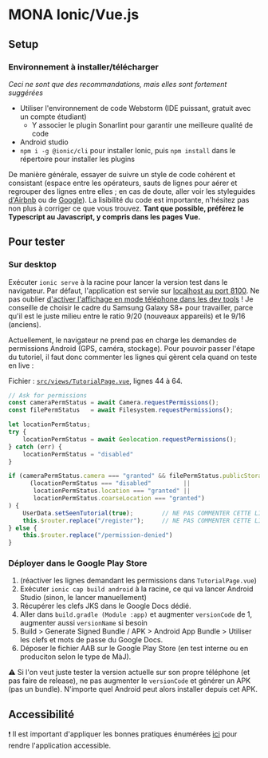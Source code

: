 # MONA Ionic/Vue.js
## Setup
### Environnement à installer/télécharger
*Ceci ne sont que des recommandations, mais elles sont fortement suggérées*
* Utiliser l'environnement de code Webstorm (IDE puissant, gratuit avec un compte étudiant)
  * Y associer le plugin Sonarlint pour garantir une meilleure qualité de code
* Android studio
* `npm i -g @ionic/cli` pour installer Ionic, puis `npm install` dans le répertoire pour installer les plugins

De manière générale, essayer de suivre un style de code cohérent et consistant (espace entre les opérateurs, sauts de
lignes pour aérer et regrouper des lignes entre elles ; en cas de doute, aller voir les styleguides
[d'Airbnb](https://github.com/airbnb/javascript) ou de [Google](https://github.com/google/styleguide)). La lisibilité du code est importante, n'hésitez pas non plus à corriger ce que vous trouvez.
**Tant que possible, préférez le Typescript au Javascript, y compris dans les pages Vue.**


## Pour tester
### Sur desktop
Exécuter `ionic serve` à la racine pour lancer la version test dans le navigateur. Par défaut, l'application est servie
sur [localhost au port 8100](http://localhost:8100/). Ne pas oublier [d'activer l'affichage en mode téléphone dans les dev
tools](https://developer.chrome.com/docs/devtools/device-mode/) ! Je conseille de choisir le cadre du Samsung Galaxy S8+
pour travailler, parce qu'il est le juste milieu entre le ratio 9/20 (nouveaux appareils) et le 9/16 (anciens).

Actuellement, le navigateur ne prend pas en charge les demandes de permissions Android (GPS, caméra, stockage). Pour
pouvoir passer l'étape du tutoriel, il faut donc commenter les lignes qui gèrent cela quand on teste en live :

Fichier : [`src/views/TutorialPage.vue`](blob/main/src/views/TutorialPage.vue), lignes 44 à 64. 
```ts
// Ask for permissions
const cameraPermStatus = await Camera.requestPermissions();
const filePermStatus   = await Filesystem.requestPermissions();

let locationPermStatus;
try {
    locationPermStatus = await Geolocation.requestPermissions();
} catch (err) {
    locationPermStatus = "disabled"
}

if (cameraPermStatus.camera === "granted" && filePermStatus.publicStorage === "granted" &&
      (locationPermStatus === "disabled"         ||
       locationPermStatus.location === "granted" ||
       locationPermStatus.coarseLocation === "granted")
) {
    UserData.setSeenTutorial(true);        // NE PAS COMMENTER CETTE LIGNE
    this.$router.replace("/register");     // NE PAS COMMENTER CETTE LIGNE
} else {
    this.$router.replace("/permission-denied")
}
```

### Déployer dans le Google Play Store
1. (réactiver les lignes demandant les permissions dans `TutorialPage.vue`) 
2. Exécuter `ionic cap build android` à la racine, ce qui va lancer Android Studio (sinon, le lancer manuellement)
3. Récupérer les clefs  JKS dans le Google Docs dédié.
4. Aller dans `build.gradle (Module :app)` et augmenter `versionCode` de 1, augmenter aussi `versionName` si besoin
5. Build > Generate Signed Bundle / APK > Android App Bundle > Utiliser les clefs et mots de passe du Google Docs.
6. Déposer le fichier AAB sur le Google Play Store (en test interne ou en produciton selon le type de MàJ).

⚠️ Si l'on veut juste tester la version actuelle sur son propre téléphone (et pas faire de release), ne pas augmenter le
`versionCode` et générer un APK (pas un bundle). N'importe quel Android peut alors installer depuis cet APK.

## Accessibilité
❗ Il est important d'appliquer les bonnes pratiques énumérées [ici](https://ionic.io/docs/accessibility) pour rendre l'application accessible.
